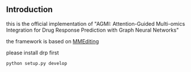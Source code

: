 ## Introduction

this is the official implementation of 
"AGMI: Attention-Guided Multi-omics Integration for Drug Response Prediction with Graph Neural Networks"

the framework is based on [MMEditing](https://github.com/open-mmlab/mmediting)

please install drp first
```shell
python setup.py develop
```

